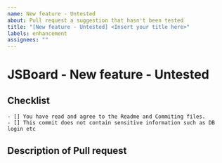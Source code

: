 ```yaml
---
name: New feature - Untested
about: Pull request a suggestion that hasn't been tested
title: "[New feature - Untested] <Insert your title here>"
labels: enhancement
assignees: ""
---
```


<!--
    By creating a PR/Issue you acknowledge that not following the template will result in your PR/Issue being closed
    All text inside of `<!- ->` will automatically be removed
-->

# JSBoard - New feature - Untested

## Checklist

    - [] You have read and agree to the Readme and Commiting files.
    - [] This commit does not contain sensitive information such as DB login etc

## Description of Pull request

<!-- A short summary of what this PR adds/fixes -->
